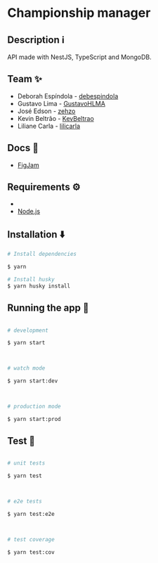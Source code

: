 # Championship manager
  

## Description ℹ️
API made with NestJS, TypeScript and MongoDB.

## Team ✨
- Deborah Espíndola - [debespindola](https://github.com/debespindola)
- Gustavo Lima - [GustavoHLMA](https://github.com/GustavoHLMA)
- José Edson - [zehzo](https://github.com/zehzo)
- Kevin Beltrão - [KevBeltrao](https://github.com/KevBeltrao)
- Liliane Carla - [lilicarla](https://github.com/lilicarla)

## Docs 📄
- [FigJam](https://www.figma.com/file/NWOAZkxsBqd6wczWCMSAOP/Engenharia-de-Software?node-id=0%3A1)

## Requirements ⚙️
- [](https://yarnpkg.com/)
- [Node.js](https://nodejs.org/en/)
  
## Installation ⬇️
```bash
# Install dependencies

$ yarn

# Install husky
$ yarn husky install

```

## Running the app 🏃

  

```bash

# development

$ yarn start

  

# watch mode

$ yarn start:dev

  

# production mode

$ yarn start:prod

```

  

## Test 🧪

  

```bash

# unit tests

$ yarn test

  

# e2e tests

$ yarn test:e2e

  

# test coverage

$ yarn test:cov

```
